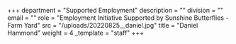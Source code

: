 +++
department = "Supported Employment"
description = ""
division = ""
email = ""
role = "Employment Initiative Supported by Sunshine Butterflies - Farm Yard"
src = "/uploads/20220825__daniel.jpg"
title = "Daniel Hammond"
weight = 4
_template = "staff"
+++

